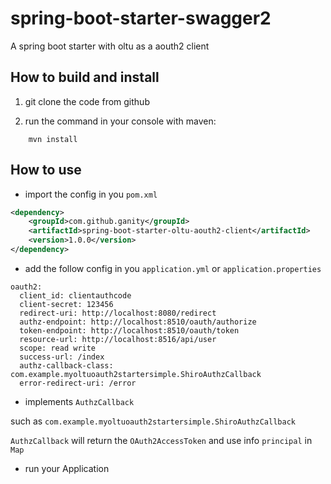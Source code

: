 # spring-boot-starter-swagger2
A spring boot starter with oltu as a aouth2 client
## How to build and install

1. git clone the code from github

2. run the command in your console with maven:

```
	mvn install
```

## How to use 

- import the config in you `pom.xml`

```xml
<dependency>
    <groupId>com.github.ganity</groupId>
    <artifactId>spring-boot-starter-oltu-aouth2-client</artifactId>
    <version>1.0.0</version>
</dependency>
```

- add the follow config in you `application.yml` or `application.properties` 

```shell
oauth2:
  client_id: clientauthcode
  client-secret: 123456
  redirect-uri: http://localhost:8080/redirect
  authz-endpoint: http://localhost:8510/oauth/authorize
  token-endpoint: http://localhost:8510/oauth/token
  resource-url: http://localhost:8516/api/user
  scope: read write
  success-url: /index
  authz-callback-class: com.example.myoltuoauth2startersimple.ShiroAuthzCallback
  error-redirect-uri: /error
```
- implements `AuthzCallback` 

such as `com.example.myoltuoauth2startersimple.ShiroAuthzCallback`

`AuthzCallback` will return the `OAuth2AccessToken` and use info `principal` in `Map`

- run your Application



